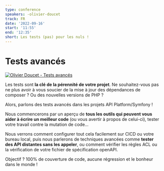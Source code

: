 ```yaml
---
type: conference
speakers: -olivier-doucet
track: FR
date: '2022-09-16'
start: '11:55'
end: '12:35'
short: Les tests (pas) pour les nuls !
---
```


# Tests avancés

[![Olivier Doucet - Tests avancés](https://img.youtube.com/vi/VC7VE5C5drQ/0.jpg)](https://www.youtube.com/watch?v=VC7VE5C5drQ&list=PL3hoUDjLa7eQfYOEmuQNG8he3AeOeWaz8&index=15)

Les tests sont **la clé de la pérennité de votre projet**.  Ne souhaitez-vous pas ne plus avoir à vous soucier de la mise à jour des dépendances de composer ? Ou des nouvelles versions de PHP ?

Alors, parlons des tests avancés dans les projets API Platform/Symfony !

Nous commencerons par un aperçu de **tous les outils qui peuvent vous aider à écrire un meilleur code** (ou vous avertir à propos de celui-ci), tester votre travail contre la mutation de code…

Nous verrons comment configurer tout cela facilement sur CICD ou votre bureau local, puis nous parlerons de techniques avancées comme **tester des API distantes sans les appeler**, ou comment vérifier les règles ACL ou la vérification de votre fichier de spécification openAPI.

Objectif ? 100% de couverture de code, aucune régression et le bonheur dans le monde !
